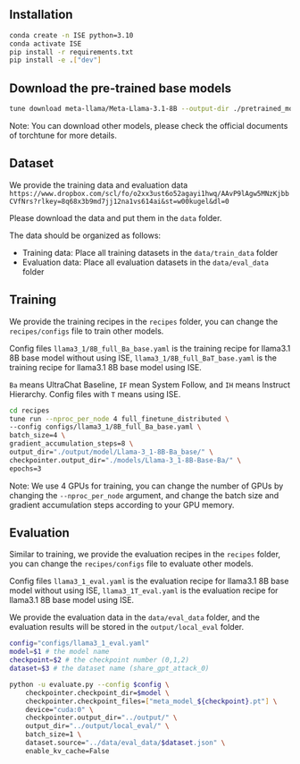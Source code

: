 


## Installation

```bash
conda create -n ISE python=3.10 
conda activate ISE
pip install -r requirements.txt
pip install -e .["dev"]
```

## Download the pre-trained base models

```bash
tune download meta-llama/Meta-Llama-3.1-8B --output-dir ./pretrained_models/llama3_1_8B_base
```
Note: You can download other models, please check the official documents of torchtune for more details.

## Dataset

We provide the training data and evaluation data `https://www.dropbox.com/scl/fo/o2xx3ust6o52agayi1hwq/AAvP9lAgw5MNzKjbbCVfNrs?rlkey=8q68x3b9md7jj12na1vs614ai&st=w00kugel&dl=0`

Please download the data and put them in the `data` folder.

The data should be organized as follows:

- Training data: Place all training datasets in the `data/train_data` folder
- Evaluation data: Place all evaluation datasets in the `data/eval_data` folder



## Training

We provide the training recipes in the `recipes` folder, you can change the `recipes/configs` file to train other models.

Config files `llama3_1/8B_full_Ba_base.yaml` is the training recipe for llama3.1 8B base model without using ISE, `llama3_1/8B_full_BaT_base.yaml` is the training recipe for llama3.1 8B base model using ISE. 

`Ba` means UltraChat Baseline, `IF` mean System Follow, and `IH` means Instruct Hierarchy. Config files with `T` means using ISE.

```bash
cd recipes
tune run --nproc_per_node 4 full_finetune_distributed \
--config configs/llama3_1/8B_full_Ba_base.yaml \
batch_size=4 \
gradient_accumulation_steps=8 \
output_dir="./output/model/Llama-3_1-8B-Ba_base/" \
checkpointer.output_dir="./models/Llama-3_1-8B-Base-Ba/" \
epochs=3 
```
Note: We use 4 GPUs for training, you can change the number of GPUs by changing the `--nproc_per_node` argument, and change the batch size and gradient accumulation steps according to your GPU memory.


## Evaluation

Similar to training, we provide the evaluation recipes in the `recipes` folder, you can change the `recipes/configs` file to evaluate other models.

Config files `llama3_1_eval.yaml` is the evaluation recipe for llama3.1 8B base model without using ISE, `llama3_1T_eval.yaml` is the evaluation recipe for llama3.1 8B base model using ISE.

We provide the evaluation data in the `data/eval_data` folder, and the evaluation results will be stored in the `output/local_eval` folder.




```bash
config="configs/llama3_1_eval.yaml"
model=$1 # the model name
checkpoint=$2 # the checkpoint number (0,1,2)
dataset=$3 # the dataset name (share_gpt_attack_0) 

python -u evaluate.py --config $config \
    checkpointer.checkpoint_dir=$model \
    checkpointer.checkpoint_files=["meta_model_${checkpoint}.pt"] \
    device="cuda:0" \
    checkpointer.output_dir="../output/" \
    output_dir="../output/local_eval/" \
    batch_size=1 \
    dataset.source="../data/eval_data/$dataset.json" \
    enable_kv_cache=False
```



















